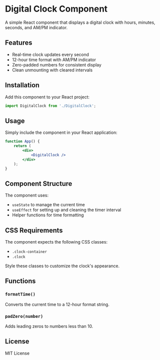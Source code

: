 # Digital Clock Component

A simple React component that displays a digital clock with hours, minutes, seconds, and AM/PM indicator.

## Features

- Real-time clock updates every second
- 12-hour time format with AM/PM indicator
- Zero-padded numbers for consistent display
- Clean unmounting with cleared intervals

## Installation

Add this component to your React project:

```jsx
import DigitalClock from './DigitalClock';
```

## Usage

Simply include the component in your React application:

```jsx
function App() {
    return (
        <div>
            <DigitalClock />
        </div>
    );
}
```

## Component Structure

The component uses:
- `useState` to manage the current time
- `useEffect` for setting up and cleaning the timer interval
- Helper functions for time formatting

## CSS Requirements

The component expects the following CSS classes:
- `.clock-container`
- `.clock`

Style these classes to customize the clock's appearance.

## Functions

### `formatTime()`
Converts the current time to a 12-hour format string.

### `padZero(number)`
Adds leading zeros to numbers less than 10.

## License

MIT License
